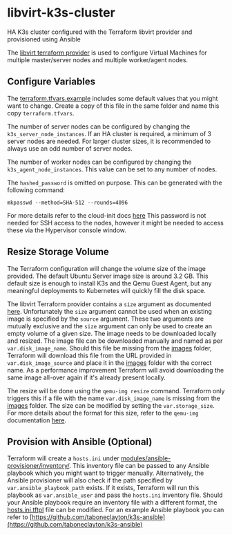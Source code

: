 # libvirt-k3s-cluster
HA K3s cluster configured with the Terraform libvirt provider and provisioned using Ansible

The [libvirt terraform provider](https://registry.terraform.io/providers/dmacvicar/libvirt/latest) is used to configure Virtual Machines for multiple master/server nodes and multiple worker/agent nodes.


## Configure Variables
The [terraform.tfvars.example](./terraform.tfvars.example) includes some default values that you might want to change. Create a copy of this file in the same folder and name this copy `terraform.tfvars`.

The number of server nodes can be configured by changing the `k3s_server_node_instances`. If an HA cluster is required, a minimum of 3 server nodes are needed. For larger cluster sizes, it is recommended to always use an odd number of server nodes.

The number of worker nodes can be configured by changing the `k3s_agent_node_instances`. This value can be set to any number of nodes.

The `hashed_password` is omitted on purpose. This can be generated with the following command:

 ```mkpasswd --method=SHA-512 --rounds=4096```
 
For more details refer to the cloud-init docs [here](https://cloudinit.readthedocs.io/en/0.7.8/topics/examples.html)
This password is not needed for SSH access to the nodes, however it might be needed to access these via the Hypervisor console window.


## Resize Storage Volume
The Terraform configuration will change the volume size of the image provided. The default Ubuntu Server image size is  around 3.2 GB. This default size is enough to install K3s and the Qemu Guest Agent, but any meaningful deployments to Kubernetes will quickly fill the disk space.

The libvirt Terraform provider contains a `size` argument as documented [here](https://registry.terraform.io/providers/dmacvicar/libvirt/latest/docs/resources/volume#size). Unfortunately the `size` argument cannot be used when an existing image is specified by the `source` argument. These two arguments are mutually exclusive and the `size` argument can only be used to create an empty volume of a given size. The image needs to be downloaded locally and resized. The image file can be downloaded manually and named as per `var.disk_image_name`. Should this file be missing from the [images](./images/) folder, Terraform will download this file from the URL provided in `var.disk_image_source` and place it in the [images](./images/) folder with the correct name. As a performance improvement Terraform will avoid downloading the same image all-over again if it's already present locally.

The resize will be done using the `qemu-img resize` command. Terraform only triggers this if a file with the name `var.disk_image_name` is missing from the [images](./images/) folder. The size can be modified by setting the `var.storage_size`. For more details about the format for this size, refer to the `qemu-img` documentation [here](https://qemu.readthedocs.io/en/latest/tools/qemu-img.html#cmdoption-qemu-img-common-opts-s).


## Provision with Ansible (Optional)
Terraform will create a `hosts.ini` under [modules/ansible-provisioner/inventory/](./modules/ansible-provisioner/inventory/). This inventory file can be passed to any Ansible playbook which you might want to trigger manually. Alternatively, the Ansible provisioner will also check if the path specified by `var.ansible_playbook_path` exists. If it exists, Terraform will run this playbook as `var.ansible_user` and pass the `hosts.ini` inventory file. Should your Ansible playbook require an inventory file with a different format, the [hosts.ini.tftpl](modules/ansible-provisioner/templates/hosts.ini.tftpl) file can be modified. For an example Ansible playbook you can refer to [https://github.com/taboneclayton/k3s-ansible](https://github.com/taboneclayton/k3s-ansible)
